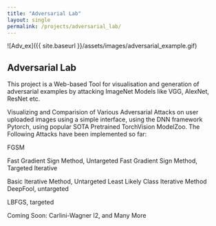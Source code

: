 ```yaml
---
title: "Adversarial Lab"
layout: single
permalink: /projects/adversarial_lab/
---
```

![Adv_ex]({{ site.baseurl }}/assets/images/adversarial_example.gif)
## Adversarial Lab
This project is a Web-based Tool for visualisation and generation of adversarial examples by attacking ImageNet Models like VGG, AlexNet, ResNet etc.

Visualizing and Comparision of Various Adversarial Attacks on user uploaded images using a simple interface, using the DNN framework Pytorch, using popular SOTA Pretrained TorchVision ModelZoo. The Following Attacks have been implemented so far:

FGSM

Fast Gradient Sign Method, Untargeted
Fast Gradient Sign Method, Targeted
Iterative

Basic Iterative Method, Untargeted
Least Likely Class Iterative Method
DeepFool, untargeted

LBFGS, targeted

Coming Soon: Carlini-Wagner l2, and Many More


